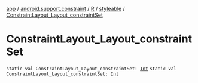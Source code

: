 [app](../../../index.md) / [android.support.constraint](../../index.md) / [R](../index.md) / [styleable](index.md) / [ConstraintLayout_Layout_constraintSet](./-constraint-layout_-layout_constraint-set.md)

# ConstraintLayout_Layout_constraintSet

`static val ConstraintLayout_Layout_constraintSet: `[`Int`](https://kotlinlang.org/api/latest/jvm/stdlib/kotlin/-int/index.html)
`static val ConstraintLayout_Layout_constraintSet: `[`Int`](https://kotlinlang.org/api/latest/jvm/stdlib/kotlin/-int/index.html)